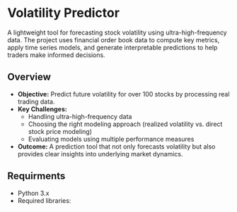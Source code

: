 # Volatility Predictor

A lightweight tool for forecasting stock volatility using ultra-high-frequency data. The project uses financial order book data to compute key metrics, apply time series models, and generate interpretable predictions to help traders make informed decisions.

## Overview

- **Objective:** Predict future volatility for over 100 stocks by processing real trading data.
- **Key Challenges:**  
  - Handling ultra-high-frequency data  
  - Choosing the right modeling approach (realized volatility vs. direct stock price modeling)  
  - Evaluating models using multiple performance measures  
- **Outcome:** A prediction tool that not only forecasts volatility but also provides clear insights into underlying market dynamics.

## Requirments

- Python 3.x
- Required libraries: 
